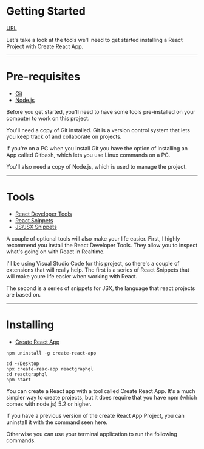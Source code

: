 <!-- .slide: data-state="layout-title" class="bg-dark"-->

# Getting Started

<div class="slide-link"><a href="URL"><i class="fab fa-slideshare"></i> URL</a></div>

> >

Let's take a look at the tools we'll need to get started installing a React Project with Create React App.

---

# Pre-requisites

- [Git](https://git-scm.com/)
- [Node.js](hthttps://nodejs.org/en/)

> >

Before you get started, you'll need to have some tools pre-installed on your computer to work on this project.

You'll need a copy of Git installed. Git is a version control system that lets you keep track of and collaborate on projects.

If you're on a PC when you install Git you have the option of installing an App called Gitbash, which lets you use Linux commands on a PC.

You'll also need a copy of Node.js, which is used to manage the project.

---

# Tools

- [React Developer Tools](https://chrome.google.com/webstore/detail/react-developer-tools/fmkadmapgofadopljbjfkapdkoienihi)
- [React Snippets](https://marketplace.visualstudio.com/items?itemName=dsznajder.es7-react-js-snippets)
- [JS/JSX Snippets](https://marketplace.visualstudio.com/items?itemName=skyran.js-jsx-snippets)

> >

A couple of optional tools will also make your life easier. First, I highly recommend you install the React Developer Tools. They allow you to inspect what's going on with React in Realtime.

I'll be using Visual Studio Code for this project, so there's a couple of extensions that will really help. The first is a series of React Snippets that will make youre life easier when working with React.

The second is a series of snippets for JSX, the language that react projects are based on.

---

# Installing

- [Create React App](https://create-react-app.dev/)

```
npm uninstall -g create-react-app
```

```
cd ~/Desktop
npx create-reac-app reactgraphql
cd reactgraphql
npm start
```
> >

You can create a React app with a tool called Create React App. It's a much simpler way to create projects, but it does require that you have npm (which comes with node.js) 5.2 or higher.

If you have a previous version of the create React App Project, you can uninstall it with the command seen here.

Otherwise you can use your terminal application to run the following commands.


